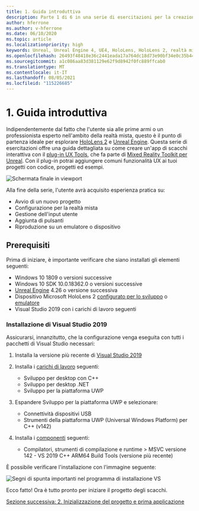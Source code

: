 ```yaml
---
title: 1. Guida introduttiva
description: Parte 1 di 6 in una serie di esercitazioni per la creazione di un'app per gli scacchi con Unreal Engine 4 e il plug-in UX Tools di Mixed Reality Toolkit
author: hferrone
ms.author: v-hferrone
ms.date: 06/10/2020
ms.topic: article
ms.localizationpriority: high
keywords: Unreal, Unreal Engine 4, UE4, HoloLens, HoloLens 2, realtà mista, esercitazione, guida introduttiva, mrtk, uxt, UX Tools, documentazione, visore VR realtà mista, visore VR di windows mixed reality, visore per realtà virtuale
ms.openlocfilehash: 26493f48418e36c2441eada17a764dc18d73e90bf34e0c35b4412e7a38c9fe41
ms.sourcegitcommit: a1c086aa83d381129e62f9d8942f0fc889ffcab0
ms.translationtype: MT
ms.contentlocale: it-IT
ms.lasthandoff: 08/05/2021
ms.locfileid: "115226685"
---
```

# <a name="1-getting-started"></a>1. Guida introduttiva

Indipendentemente dal fatto che l'utente sia alle prime armi o un professionista esperto nell'ambito della realtà mista, questo è il punto di partenza ideale per esplorare [HoloLens 2](../../../index.yml) e [Unreal Engine](https://www.unrealengine.com/en-US/). Questa serie di esercitazioni offre una guida dettagliata su come creare un'app di scacchi interattiva con il [plug-in UX Tools](https://github.com/microsoft/MixedReality-UXTools-Unreal), che fa parte di [Mixed Reality Toolkit per Unreal](https://github.com/microsoft/MixedRealityToolkit-Unreal). Con il plug-in potrai aggiungere comuni funzionalità UX ai tuoi progetti con codice, progetti ed esempi. 

![Schermata finale in viewport](images/unreal-uxt/5-endscene.PNG)

Alla fine della serie, l'utente avrà acquisito esperienza pratica su:
* Avvio di un nuovo progetto
* Configurazione per la realtà mista
* Gestione dell'input utente
* Aggiunta di pulsanti
* Riproduzione su un emulatore o dispositivo

## <a name="prerequisites"></a>Prerequisiti

Prima di iniziare, è importante verificare che siano installati gli elementi seguenti:
* Windows 10 1809 o versioni successive
* Windows 10 SDK 10.0.18362.0 o versioni successive
* [Unreal Engine](https://www.unrealengine.com/en-US/get-now) 4.26 o versione successiva
* Dispositivo Microsoft HoloLens 2 [configurato per lo sviluppo](../../platform-capabilities-and-apis/using-visual-studio.md#enabling-developer-mode) o [emulatore](../../platform-capabilities-and-apis/using-the-hololens-emulator.md#hololens-2-emulator-overview)
* Visual Studio 2019 con i carichi di lavoro seguenti

### <a name="installing-visual-studio-2019"></a>Installazione di Visual Studio 2019

Assicurarsi, innanzitutto, che la configurazione venga eseguita con tutti i pacchetti di Visual Studio necessari:
1. Installa la versione più recente di [Visual Studio 2019](https://visualstudio.microsoft.com/downloads/)
1. Installa i [carichi di lavoro](/visualstudio/install/modify-visual-studio#modify-workloads) seguenti:
    * Sviluppo per desktop con C++
    * Sviluppo per desktop .NET
    * Sviluppo per la piattaforma UWP
1. Espandere Sviluppo per la piattaforma UWP e selezionare: 
    * Connettività dispositivi USB
    * Strumenti della piattaforma UWP (Universal Windows Platform) per C++ (v142)

1. Installa i [componenti](/visualstudio/install/modify-visual-studio#modify-individual-components) seguenti:
    * Compilatori, strumenti di compilazione e runtime > MSVC versione 142 - VS 2019 C++ ARM64 Build Tools (versione più recente)

È possibile verificare l'installazione con l'immagine seguente:

![Segni di spunta importanti nel programma di installazione VS](images/unreal-uxt/1-install-the-tools.png)

Ecco fatto! Ora è tutto pronto per iniziare il progetto degli scacchi.

[Sezione successiva: 2. Inizializzazione del progetto e prima applicazione](unreal-uxt-ch2.md)